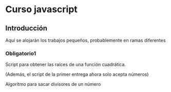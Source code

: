 # Curso javascript
## Introducción
Aquí se alojarán los trabajos pequeños, probablemente en ramas diferentes
### Obligatorio1
Script para obtener las raíces de una función cuadrática.

(Además, el script de la primer entrega ahora solo acepta números)

Algoritmo para sacar divisores de un número
